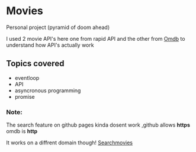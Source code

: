 # Movies
Personal project (pyramid of doom ahead)

I used 2 movie API's here one from rapid API and the other from [Omdb](https://www.omdbapi.com/) to understand how API's actually work 
## Topics covered
- eventloop
- API 
- asyncronous programming 
- promise


### Note:
The search feature on github pages kinda dosent work ,github allows <strong>https</strong> omdb is <strong>http</strong>

It works on a diffrent domain though!
[Searchmovies](http://searchmovies.great-site.net/?i=1)
